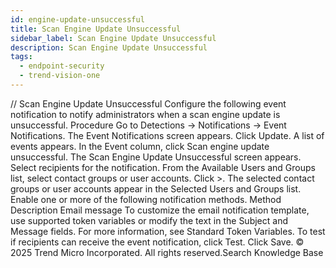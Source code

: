 ```yaml
---
id: engine-update-unsuccessful
title: Scan Engine Update Unsuccessful
sidebar_label: Scan Engine Update Unsuccessful
description: Scan Engine Update Unsuccessful
tags:
  - endpoint-security
  - trend-vision-one
---
```


/*<![CDATA[*/ $('#title').html($('meta[name=map-description]').attr('content')); /*]]>*/ Scan Engine Update Unsuccessful Configure the following event notification to notify administrators when a scan engine update is unsuccessful. Procedure Go to Detections → Notifications → Event Notifications. The Event Notifications screen appears. Click Update. A list of events appears. In the Event column, click Scan engine update unsuccessful. The Scan Engine Update Unsuccessful screen appears. Select recipients for the notification. From the Available Users and Groups list, select contact groups or user accounts. Click >. The selected contact groups or user accounts appear in the Selected Users and Groups list. Enable one or more of the following notification methods. Method Description Email message To customize the email notification template, use supported token variables or modify the text in the Subject and Message fields. For more information, see Standard Token Variables. To test if recipients can receive the event notification, click Test. Click Save. © 2025 Trend Micro Incorporated. All rights reserved.Search Knowledge Base